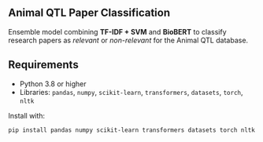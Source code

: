 ## Animal QTL Paper Classification

Ensemble model combining **TF-IDF + SVM** and **BioBERT** to classify research papers as *relevant* or *non-relevant* for the Animal QTL database.

## Requirements
- Python 3.8 or higher  
- Libraries: `pandas`, `numpy`, `scikit-learn`, `transformers`, `datasets`, `torch`, `nltk`

Install with:
```bash
pip install pandas numpy scikit-learn transformers datasets torch nltk
